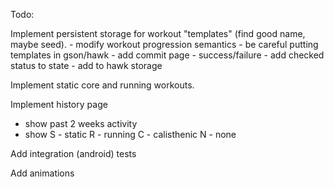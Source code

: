 Todo:

Implement persistent storage for workout "templates" (find good name, maybe seed).
    - modify workout progression semantics
        - be careful putting templates in gson/hawk
    - add commit page - success/failure
    - add checked status to state
    - add to hawk storage

Implement static core and running workouts.

Implement history page
- show past 2 weeks activity
- show S - static
       R - running
       C - calisthenic
       N - none

Add integration (android) tests

Add animations

